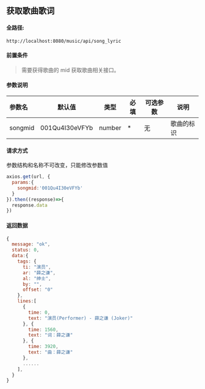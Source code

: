 ## 获取歌曲歌词

#### 全路径:

```
http://localhost:8080/music/api/song_lyric
```

#### 前置条件

> 需要获得歌曲的 mid 
> 获取歌曲相关接口。

#### 参数说明

| 参数名   | 默认值 | 类型   | 必填 | 可选参数                          | 说明               |
| :------- | ------ | ------ | ---- | --------------------------------- | ------------------ |
| songmid | 001Qu4I30eVFYb | number | *    | 无 | 歌曲的标识 |


#### 请求方式

参数结构和名称不可改变，只能修改参数值

```js
axios.get(url, {
  params:{
    songmid:'001Qu4I30eVFYb'
  }  
}).then((response)=>{
  response.data
})
```

#### 返回数据

```js
{
  message: "ok",
  status: 0,
  data:{
    tags: {
      ti: "演员",
      ar: "薛之谦",
      al: "绅士",
      by: "",
      offset: "0"
    },
    lines:[
      {
        time: 0,
        text: "演员(Performer) - 薛之谦 (Joker)"
      }, {
        time: 1560,
        text: "词：薛之谦"
      }, {
        time: 3920,
        text: "曲：薛之谦"
      },
      ......
    ],
  }
}
```

